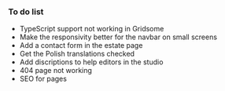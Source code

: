 ### To do list

- TypeScript support not working in Gridsome
- Make the responsivity better for the navbar on small screens
- Add a contact form in the estate page
- Get the Polish translations checked
- Add discriptions to help editors in the studio
- 404 page not working
- SEO for pages
